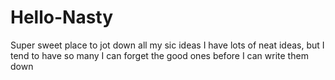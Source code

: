 # Hello-Nasty
Super sweet place to jot down all my sic ideas
I have lots of neat ideas, but I tend to have so many I can forget the good ones before I can write them down
